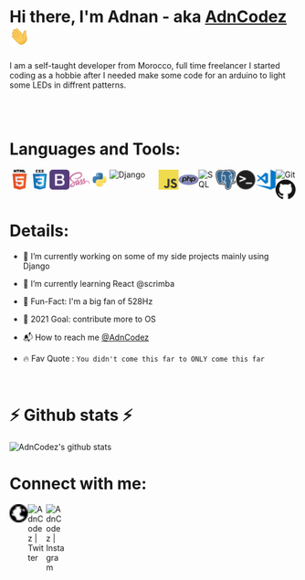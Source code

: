 # Hi there, I'm Adnan - aka [AdnCodez][website] <img src="./wave.gif" width="35px">

I am a self-taught developer from Morocco, full time freelancer
I started coding as a hobbie after I needed make some code for an arduino to light some LEDs in diffrent patterns.

<br />
<br />

# Languages and Tools:

<img align="left" alt="HTML5" width="35px" src="https://raw.githubusercontent.com/github/explore/80688e429a7d4ef2fca1e82350fe8e3517d3494d/topics/html/html.png" />
<img align="left" alt="CSS3" width="35px" src="https://raw.githubusercontent.com/github/explore/80688e429a7d4ef2fca1e82350fe8e3517d3494d/topics/css/css.png" />
<img align="left" alt="Bootstrap" width="35px" src="https://raw.githubusercontent.com/github/explore/80688e429a7d4ef2fca1e82350fe8e3517d3494d/topics/bootstrap/bootstrap.png" />
<img align="left" alt="Sass" width="35px" src="https://raw.githubusercontent.com/github/explore/80688e429a7d4ef2fca1e82350fe8e3517d3494d/topics/sass/sass.png" />

<img align="left" alt="Python" width="35px" src="https://raw.githubusercontent.com/github/explore/80688e429a7d4ef2fca1e82350fe8e3517d3494d/topics/python/python.png" />
<img align="left" alt="Django" width="86px" src="https://static.djangoproject.com/img/logos/django-logo-negative.png" />
<img align="left" alt="JavaScript" width="35px" src="https://raw.githubusercontent.com/github/explore/80688e429a7d4ef2fca1e82350fe8e3517d3494d/topics/javascript/javascript.png" />
<img align="left" alt="PHP" width="35px" src="https://raw.githubusercontent.com/github/explore/ccc16358ac4530c6a69b1b80c7223cd2744dea83/topics/php/php.png" />

<img align="left" alt="SQL" width="30px" src="https://i.imgur.com/0BOjTdgg.png" />
<img align="left" alt="PostgreSQL" width="35px" src="https://raw.githubusercontent.com/github/explore/80688e429a7d4ef2fca1e82350fe8e3517d3494d/topics/postgresql/postgresql.png" />

<img align="left" alt="Terminal" width="35px" src="https://raw.githubusercontent.com/github/explore/80688e429a7d4ef2fca1e82350fe8e3517d3494d/topics/terminal/terminal.png" />
<img align="left" alt="Visual Studio Code" width="35px" src="https://raw.githubusercontent.com/github/explore/80688e429a7d4ef2fca1e82350fe8e3517d3494d/topics/visual-studio-code/visual-studio-code.png" />
<img align="left" alt="Git" width="35px" src="https://git-scm.com/images/logos/downloads/Git-Icon-1788C.png" />
<img align="left" alt="GitHub" width="35px" src="https://raw.githubusercontent.com/github/explore/78df643247d429f6cc873026c0622819ad797942/topics/github/github.png" /> <br />

<br />
<br />

# Details:

- 🔭 I’m currently working on some of my side projects mainly using Django

- 🌱 I’m currently learning React @scrimba

- 🎲 Fun-Fact: I'm a big fan of 528Hz

- 🎯 2021 Goal: contribute more to OS

- 📬 How to reach me [@AdnCodez][twitter]

- 🔥 Fav Quote : `You didn't come this far to ONLY come this far`

<br />

# ⚡ Github stats ⚡

![AdnCodez's github stats](https://github-readme-stats.vercel.app/api?username=adncodez&hide_title=true&count_private=true&show_icons=true&bg_color=12,00e1ff,f04c00&text_color=ffffff&title_color=ffffff&icon_color=f06d00&hide_rank=true)

# Connect with me:

[<img align="left" alt="AdnCodez.com" width="32px" src="https://raw.githubusercontent.com/iconic/open-iconic/master/svg/globe.svg" />][website]
[<img align="left" alt="AdnCodez | Twitter" width="32px" src="https://cdn.jsdelivr.net/npm/simple-icons@v3/icons/twitter.svg" />][twitter]

<!-- [<img align="left" alt="AdnCodez | LinkedIn" width="32px" src="https://cdn.jsdelivr.net/npm/simple-icons@v3/icons/linkedin.svg" />][linkedin] -->

[<img align="left" alt="AdnCodez | Instagram" width="32px" src="https://cdn.jsdelivr.net/npm/simple-icons@v3/icons/instagram.svg" />][instagram]

[website]: https://adncodez.com
[twitter]: https://twitter.com/adncodez
[instagram]: https://instagram.com/adncodez

<!-- [linkedin]: https://linkedin.com/in/adncodez -->
